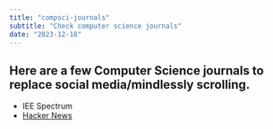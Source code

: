 ```yaml
---
title: "compsci-journals"
subtitle: "Check computer science journals"
date: "2023-12-18"
---
```



## Here are a few Computer Science journals to replace social media/mindlessly scrolling.

- IEE Spectrum
- [Hacker News](https://news.ycombinator.com/)